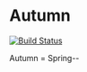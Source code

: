 # Autumn

[![Build Status](https://travis-ci.org/igaozp/Autumn.svg?branch=master)](https://travis-ci.org/igaozp/Autumn)

Autumn = Spring--
